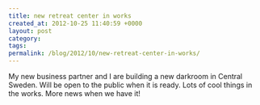 ```yaml
---
title: new retreat center in works
created_at: 2012-10-25 11:40:59 +0000
layout: post
category: 
tags: 
permalink: /blog/2012/10/new-retreat-center-in-works/
---
```


My new business partner and I are building a new darkroom in Central Sweden. Will be open to the public when it is ready. Lots of cool things in the works. More news when we have it!